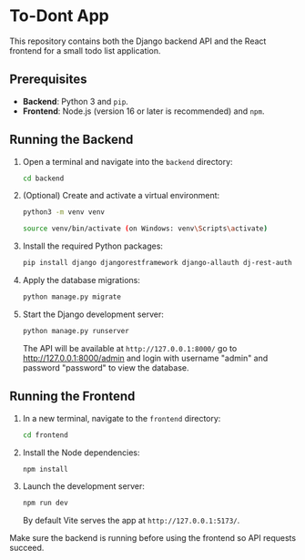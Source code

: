 # To-Dont App

This repository contains both the Django backend API and the React frontend for a small todo list application.

## Prerequisites

- **Backend**: Python 3 and `pip`.
- **Frontend**: Node.js (version 16 or later is recommended) and `npm`.

## Running the Backend

1. Open a terminal and navigate into the `backend` directory:
   ```bash
   cd backend
   ```
2. (Optional) Create and activate a virtual environment:
   ```bash
   python3 -m venv venv
   
   source venv/bin/activate (on Windows: venv\Scripts\activate)
   ```
3. Install the required Python packages:
   ```bash
   pip install django djangorestframework django-allauth dj-rest-auth django-cors-headers requests
   ```
4. Apply the database migrations:
   ```bash
   python manage.py migrate
   ```
5. Start the Django development server:
   ```bash
   python manage.py runserver
   ```
   The API will be available at `http://127.0.0.1:8000/` go to http://127.0.0.1:8000/admin and login with username "admin" and password "password" to view the database.

## Running the Frontend

1. In a new terminal, navigate to the `frontend` directory:
   ```bash
   cd frontend
   ```
2. Install the Node dependencies:
   ```bash
   npm install
   ```
3. Launch the development server:
   ```bash
   npm run dev
   ```
   By default Vite serves the app at `http://127.0.0.1:5173/`.

Make sure the backend is running before using the frontend so API requests succeed.
